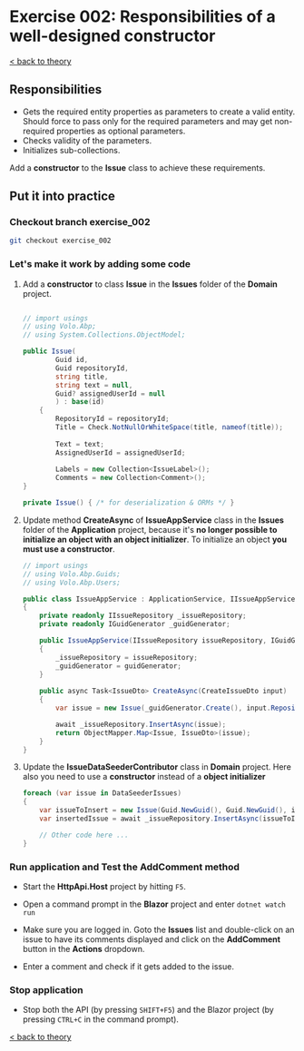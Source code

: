# Exercise 002: Responsibilities of a well-designed constructor

[< back to theory](../docs/part3/part3-Implementation-The-Building-Blocks.md#Constructors-of-the-Aggregate-Roots-/-Entities)

## Responsibilities

* Gets the required entity properties as parameters to create a valid entity. Should force to pass only for the required parameters and may get non-required properties as optional parameters.
* Checks validity of the parameters.
* Initializes sub-collections.

Add a **constructor** to the **Issue** class to achieve these requirements.

## Put it into practice

### Checkout branch exercise_002

```bash
git checkout exercise_002
```

### Let's make it work by adding some code

1. Add a **constructor** to class **Issue** in the **Issues** folder of the **Domain** project.

    ```csharp

    // import usings
    // using Volo.Abp;
    // using System.Collections.ObjectModel;
    
    public Issue(
            Guid id,
            Guid repositoryId,
            string title,
            string text = null,
            Guid? assignedUserId = null
            ) : base(id)
        {
            RepositoryId = repositoryId;
            Title = Check.NotNullOrWhiteSpace(title, nameof(title));
            
            Text = text;
            AssignedUserId = assignedUserId;
            
            Labels = new Collection<IssueLabel>();
            Comments = new Collection<Comment>();
    }

    private Issue() { /* for deserialization & ORMs */ }
    ```

2. Update method **CreateAsync** of **IssueAppService** class in the **Issues** folder of the  **Application** project, because it's **no longer possible to initialize an object with an object initializer**. To initialize an object **you must use a constructor**.

    ```csharp
    // import usings
    // using Volo.Abp.Guids;
    // using Volo.Abp.Users;

    public class IssueAppService : ApplicationService, IIssueAppService
    {
        private readonly IIssueRepository _issueRepository;
        private readonly IGuidGenerator _guidGenerator;

        public IssueAppService(IIssueRepository issueRepository, IGuidGenerator guidGenerator )
        {
            _issueRepository = issueRepository;
            _guidGenerator = guidGenerator;
        }
        
        public async Task<IssueDto> CreateAsync(CreateIssueDto input)
        {
            var issue = new Issue(_guidGenerator.Create(), input.RepositoryId, input.Title, input.Text);

            await _issueRepository.InsertAsync(issue);
            return ObjectMapper.Map<Issue, IssueDto>(issue);
        }
    }
    ```

3. Update the **IssueDataSeederContributor** class in  **Domain** project. Here also you need to use a **constructor** instead of a **object initializer**

    ```csharp
    foreach (var issue in DataSeederIssues)
    {
        var issueToInsert = new Issue(Guid.NewGuid(), Guid.NewGuid(), issue.Title, issue.Text);
        var insertedIssue = await _issueRepository.InsertAsync(issueToInsert, autoSave: true);

        // Other code here ...
    } 
    ```

### Run application and Test the AddComment method

* Start the **HttpApi.Host** project by hitting `F5`.

* Open a command prompt in the **Blazor** project and enter `dotnet watch run`

* Make sure you are logged in. Goto the **Issues** list and double-click on an issue to have its comments displayed and click on the **AddComment** button in the **Actions** dropdown.

* Enter a comment and check if it gets added to the issue.

### Stop application

* Stop both the API (by pressing `SHIFT+F5`) and the Blazor project (by pressing `CTRL+C` in the command prompt).

[< back to theory](../docs/part3/part3-Implementation-The-Building-Blocks.md#Constructors-of-the-Aggregate-Roots-/-Entities)
